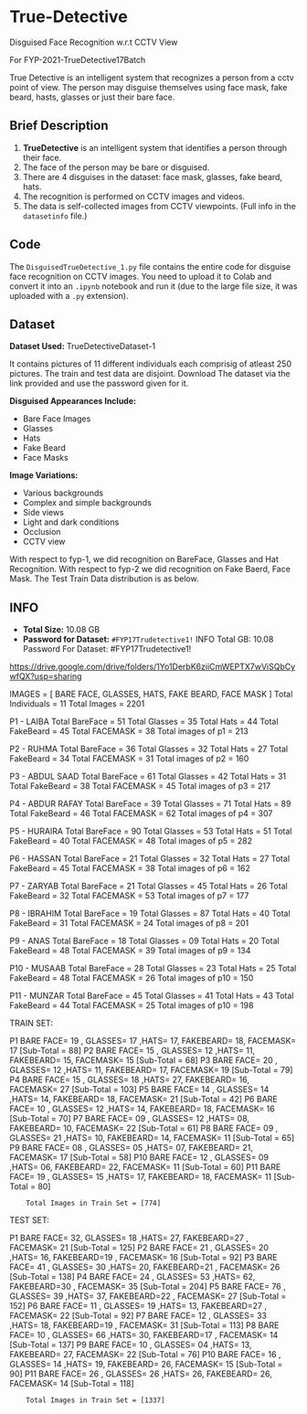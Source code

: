 # True-Detective
Disguised Face Recognition w.r.t CCTV View

For FYP-2021-TrueDetective17Batch

True Detective is an intelligent system that recognizes a person from a cctv point of view. The person may disguise themselves using face mask, fake beard, hasts, glasses or just their bare face.

## Brief Description

1. **TrueDetective** is an intelligent system that identifies a person through their face.
2. The face of the person may be bare or disguised.
3. There are 4 disguises in the dataset: face mask, glasses, fake beard, hats.
4. The recognition is performed on CCTV images and videos.
5. The data is self-collected images from CCTV viewpoints. (Full info in the `datasetinfo` file.)

## Code

The `DisguisedTrueDetective_1.py` file contains the entire code for disguise face recognition on CCTV images. You need to upload it to Colab and convert it into an `.ipynb` notebook and run it (due to the large file size, it was uploaded with a `.py` extension).

## Dataset

**Dataset Used:** TrueDetectiveDataset-1


It contains pictures of 11 different individuals each comprisig of atleast 250 pictures. The train and test data are disjoint. Download The dataset via the link provided and use the password given for it.

**Disguised Appearances Include:**
- Bare Face Images
- Glasses
- Hats
- Fake Beard
- Face Masks

**Image Variations:**
- Various backgrounds
- Complex and simple backgrounds
- Side views
- Light and dark conditions
- Occlusion
- CCTV view

With respect to fyp-1, we did recognition on BareFace, Glasses and Hat Recognition. With respect to fyp-2 we did recognition on Fake Baerd, Face Mask. The Test Train Data distribution is as below.

## INFO

- **Total Size:** 10.08 GB
- **Password for Dataset:** `#FYP17Trudetective1!`
							INFO
Total GB: 10.08 Password For Dataset: #FYP17Trudetective1!

https://drive.google.com/drive/folders/1Yo1DerbK6ziiCmWEPTX7wViSQbCywfQX?usp=sharing

IMAGES = [ BARE FACE, GLASSES, HATS, FAKE BEARD, FACE MASK ] Total Individuals = 11 Total Images = 2201

P1 - LAIBA Total BareFace = 51 Total Glasses = 35 Total Hats = 44 Total FakeBeard = 45 Total FACEMASK = 38 Total images of p1 = 213

P2 - RUHMA Total BareFace = 36 Total Glasses = 32 Total Hats = 27 Total FakeBeard = 34 Total FACEMASK = 31 Total images of p2 = 160

P3 - ABDUL SAAD Total BareFace = 61 Total Glasses = 42 Total Hats = 31 Total FakeBeard = 38 Total FACEMASK = 45 Total images of p3 = 217

P4 - ABDUR RAFAY Total BareFace = 39 Total Glasses = 71 Total Hats = 89 Total FakeBeard = 46 Total FACEMASK = 62 Total images of p4 = 307

P5 - HURAIRA Total BareFace = 90 Total Glasses = 53 Total Hats = 51 Total FakeBeard = 40 Total FACEMASK = 48 Total images of p5 = 282

P6 - HASSAN Total BareFace = 21 Total Glasses = 32 Total Hats = 27 Total FakeBeard = 45 Total FACEMASK = 38 Total images of p6 = 162

P7 - ZARYAB Total BareFace = 21 Total Glasses = 45 Total Hats = 26 Total FakeBeard = 32 Total FACEMASK = 53 Total images of p7 = 177

P8 - IBRAHIM Total BareFace = 19 Total Glasses = 87 Total Hats = 40 Total FakeBeard = 31 Total FACEMASK = 24 Total images of p8 = 201

P9 - ANAS Total BareFace = 18 Total Glasses = 09 Total Hats = 20 Total FakeBeard = 48 Total FACEMASK = 39 Total images of p9 = 134

P10 - MUSAAB Total BareFace = 28 Total Glasses = 23 Total Hats = 25 Total FakeBeard = 48 Total FACEMASK = 26 Total images of p10 = 150

P11 - MUNZAR Total BareFace = 45 Total Glasses = 41 Total Hats = 43 Total FakeBeard = 44 Total FACEMASK = 25 Total images of p10 = 198

TRAIN SET:

P1 BARE FACE= 19 , GLASSES= 17 ,HATS= 17, FAKEBEARD= 18, FACEMASK= 17 [Sub-Total = 88] P2 BARE FACE= 15 , GLASSES= 12 ,HATS= 11, FAKEBEARD= 15, FACEMASK= 15 [Sub-Total = 68] P3 BARE FACE= 20 , GLASSES= 12 ,HATS= 11, FAKEBEARD= 17, FACEMASK= 19 [Sub-Total = 79] P4 BARE FACE= 15 , GLASSES= 18 ,HATS= 27, FAKEBEARD= 16, FACEMASK= 27 [Sub-Total = 103] P5 BARE FACE= 14 , GLASSES= 14 ,HATS= 14, FAKEBEARD= 18, FACEMASK= 21 [Sub-Total = 42] P6 BARE FACE= 10 , GLASSES= 12 ,HATS= 14, FAKEBEARD= 18, FACEMASK= 16 [Sub-Total = 70] P7 BARE FACE= 09 , GLASSES= 12 ,HATS= 08, FAKEBEARD= 10, FACEMASK= 22 [Sub-Total = 61] P8 BARE FACE= 09 , GLASSES= 21 ,HATS= 10, FAKEBEARD= 14, FACEMASK= 11 [Sub-Total = 65] P9 BARE FACE= 08 , GLASSES= 05 ,HATS= 07, FAKEBEARD= 21, FACEMASK= 17 [Sub-Total = 58] P10 BARE FACE= 12 , GLASSES= 09 ,HATS= 06, FAKEBEARD= 22, FACEMASK= 11 [Sub-Total = 60] P11 BARE FACE= 19 , GLASSES= 15 ,HATS= 17, FAKEBEARD= 18, FACEMASK= 11 [Sub-Total = 80]

		Total Images in Train Set = [774]
TEST SET:

P1 BARE FACE= 32, GLASSES= 18 ,HATS= 27, FAKEBEARD=27 , FACEMASK= 21 [Sub-Total = 125] P2 BARE FACE= 21 , GLASSES= 20 ,HATS= 16, FAKEBEARD=19 , FACEMASK= 16 [Sub-Total = 92] P3 BARE FACE= 41 , GLASSES= 30 ,HATS= 20, FAKEBEARD=21 , FACEMASK= 26 [Sub-Total = 138] P4 BARE FACE= 24 , GLASSES= 53 ,HATS= 62, FAKEBEARD=30 , FACEMASK= 35 [Sub-Total = 204] P5 BARE FACE= 76 , GLASSES= 39 ,HATS= 37, FAKEBEARD=22 , FACEMASK= 27 [Sub-Total = 152] P6 BARE FACE= 11 , GLASSES= 19 ,HATS= 13, FAKEBEARD=27 , FACEMASK= 22 [Sub-Total = 92] P7 BARE FACE= 12 , GLASSES= 33 ,HATS= 18, FAKEBEARD=19 , FACEMASK= 31 [Sub-Total = 113] P8 BARE FACE= 10 , GLASSES= 66 ,HATS= 30, FAKEBEARD=17 , FACEMASK= 14 [Sub-Total = 137] P9 BARE FACE= 10 , GLASSES= 04 ,HATS= 13, FAKEBEARD= 27, FACEMASK= 22 [Sub-Total = 76] P10 BARE FACE= 16 , GLASSES= 14 ,HATS= 19, FAKEBEARD= 26, FACEMASK= 15 [Sub-Total = 90] P11 BARE FACE= 26 , GLASSES= 26 ,HATS= 26, FAKEBEARD= 26, FACEMASK= 14 [Sub-Total = 118]

		Total Images in Train Set = [1337]
